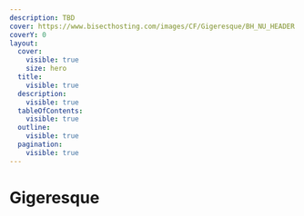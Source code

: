 ```yaml
---
description: TBD
cover: https://www.bisecthosting.com/images/CF/Gigeresque/BH_NU_HEADER.webp
coverY: 0
layout:
  cover:
    visible: true
    size: hero
  title:
    visible: true
  description:
    visible: true
  tableOfContents:
    visible: true
  outline:
    visible: true
  pagination:
    visible: true
---
```


# Gigeresque

